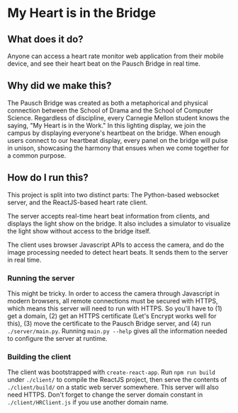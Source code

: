 # My Heart is in the Bridge

## What does it do?

Anyone can access a heart rate monitor web application from their mobile
device, and see their heart beat on the Pausch Bridge in real time.

## Why did we make this?

The Pausch Bridge was created as both a metaphorical and physical connection
between the School of Drama and the School of Computer Science. Regardless of
discipline, every Carnegie Mellon student knows the saying, "My Heart is in the
Work." In this lighting display, we join the campus by displaying everyone's
heartbeat on the bridge. When enough users connect to our heartbeat display,
every panel on the bridge will pulse in unison, showcasing the harmony that
ensues when we come together for a common purpose.

## How do I run this?

This project is split into two distinct parts: The Python-based websocket
server, and the ReactJS-based heart rate client.

The server accepts real-time heart beat information from clients, and displays
the light show on the bridge.  It also includes a simulator to visualize the
light show without access to the bridge itself.

The client uses browser Javascript APIs to access the camera, and do the image
processing needed to detect heart beats. It sends them to the server in real
time.

### Running the server

This might be tricky. In order to access the camera through Javascript in
modern browsers, all remote connections must be secured with HTTPS, which means
this server will need to run with HTTPS. So you'll have to (1) get a domain,
(2) get an HTTPS certificate (Let's Encrypt works well for this), (3) move the
certificate to the Pausch Bridge server, and (4) run `./server/main.py`. Running
`main.py --help` gives all the information needed to configure the server at
runtime.

### Building the client

The client was bootstrapped with `create-react-app`. Run `npm run build` under
`./client/` to compile the ReactJS project, then serve the contents of
`./client/build/` on a static web server somewhere. This server will also need
HTTPS. Don't forget to change the server domain constant in
`./client/HRClient.js` if you use another domain name.
